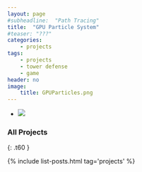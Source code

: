 ```yaml
---
layout: page
#subheadline:  "Path Tracing"
title:  "GPU Particle System"
#teaser: "???"
categories:
    - projects
tags:
    - projects
    - tower defense
    - game
header: no
image:
    title: GPUParticles.png
---
```


<ul class="clearing-thumbs small-block-grid-4" data-clearing>
  <li><a href="{{ site.url }}/images/GPUParticles.png"><img data-caption="" class="th" src="{{ site.url }}/images/GPUParticles.png"></a></li>
</ul>

### All Projects
{: .t60 }

{% include list-posts.html tag='projects' %}